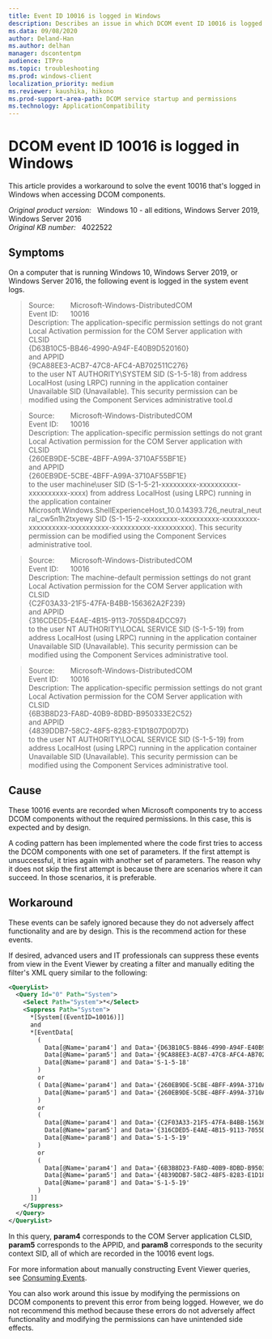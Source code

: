 ```yaml
---
title: Event ID 10016 is logged in Windows
description: Describes an issue in which DCOM event ID 10016 is logged in Windows. Provides a resolution.
ms.data: 09/08/2020
author: Deland-Han
ms.author: delhan
manager: dscontentpm
audience: ITPro
ms.topic: troubleshooting
ms.prod: windows-client
localization_priority: medium
ms.reviewer: kaushika, hikono
ms.prod-support-area-path: DCOM service startup and permissions
ms.technology: ApplicationCompatibility
---
```

# DCOM event ID 10016 is logged in Windows

This article provides a workaround to solve the event 10016 that's logged in Windows when accessing DCOM components.

_Original product version:_ &nbsp; Windows 10 - all editions, Windows Server 2019, Windows Server 2016  
_Original KB number:_ &nbsp; 4022522

## Symptoms

On a computer that is running Windows 10, Windows Server 2019, or Windows Server 2016, the following event is logged in the system event logs.

> Source:        Microsoft-Windows-DistributedCOM  
Event ID:      10016  
Description: The application-specific permission settings do not grant Local Activation permission for the COM Server application with CLSID  
{D63B10C5-BB46-4990-A94F-E40B9D520160}  
and APPID  
{9CA88EE3-ACB7-47C8-AFC4-AB702511C276}  
to the user NT AUTHORITY\SYSTEM SID (S-1-5-18) from address LocalHost (using LRPC) running in the application container Unavailable SID (Unavailable). This security permission can be modified using the Component Services administrative tool.d

> Source:        Microsoft-Windows-DistributedCOM  
Event ID:      10016  
Description: The application-specific permission settings do not grant Local Activation permission for the COM Server application with CLSID  
{260EB9DE-5CBE-4BFF-A99A-3710AF55BF1E}  
and APPID  
{260EB9DE-5CBE-4BFF-A99A-3710AF55BF1E}  
to the user machine\user SID (S-1-5-21-xxxxxxxxx-xxxxxxxxxx-xxxxxxxxxx-xxxx) from address LocalHost (using LRPC) running in the application container Microsoft.Windows.ShellExperienceHost_10.0.14393.726_neutral_neutral_cw5n1h2txyewy SID (S-1-15-2-xxxxxxxxx-xxxxxxxxxx-xxxxxxxxx-xxxxxxxxxx-xxxxxxxxxx-xxxxxxxxxx-xxxxxxxxxx). This security permission can be modified using the Component Services administrative tool.

> Source:        Microsoft-Windows-DistributedCOM  
Event ID:      10016  
Description: The machine-default permission settings do not grant Local Activation permission for the COM Server application with CLSID  
{C2F03A33-21F5-47FA-B4BB-156362A2F239}  
and APPID  
{316CDED5-E4AE-4B15-9113-7055D84DCC97}  
to the user NT AUTHORITY\LOCAL SERVICE SID (S-1-5-19) from address LocalHost (using LRPC) running in the application container Unavailable SID (Unavailable). This security permission can be modified using the Component Services administrative tool.

> Source:        Microsoft-Windows-DistributedCOM  
Event ID:      10016  
Description: The application-specific permission settings do not grant Local Activation permission for the COM Server application with CLSID  
{6B3B8D23-FA8D-40B9-8DBD-B950333E2C52}  
and APPID  
{4839DDB7-58C2-48F5-8283-E1D1807D0D7D}  
to the user NT AUTHORITY\LOCAL SERVICE SID (S-1-5-19) from address LocalHost (using LRPC) running in the application container Unavailable SID (Unavailable). This security permission can be modified using the Component Services administrative tool.

## Cause

These 10016 events are recorded when Microsoft components try to access DCOM components without the required permissions. In this case, this is expected and by design.

A coding pattern has been implemented where the code first tries to access the DCOM components with one set of parameters. If the first attempt is unsuccessful, it tries again with another set of parameters. The reason why it does not skip the first attempt is because there are scenarios where it can succeed. In those scenarios, it is preferable.

## Workaround

These events can be safely ignored because they do not adversely affect functionality and are by design. This is the recommend action for these events.

If desired, advanced users and IT professionals can suppress these events from view in the Event Viewer by creating a filter and manually editing the filter's XML query similar to the following:

```xml
<QueryList>
  <Query Id="0" Path="System">
    <Select Path="System">*</Select>
    <Suppress Path="System">
      *[System[(EventID=10016)]]
      and
      *[EventData[
        (
          Data[@Name='param4'] and Data='{D63B10C5-BB46-4990-A94F-E40B9D520160}' and
          Data[@Name='param5'] and Data='{9CA88EE3-ACB7-47C8-AFC4-AB702511C276}' and
          Data[@Name='param8'] and Data='S-1-5-18'
        )
        or
        ( Data[@Name='param4'] and Data='{260EB9DE-5CBE-4BFF-A99A-3710AF55BF1E}' and
          Data[@Name='param5'] and Data='{260EB9DE-5CBE-4BFF-A99A-3710AF55BF1E}'
        )
        or
        (
          Data[@Name='param4'] and Data='{C2F03A33-21F5-47FA-B4BB-156362A2F239}' and
          Data[@Name='param5'] and Data='{316CDED5-E4AE-4B15-9113-7055D84DCC97}' and
          Data[@Name='param8'] and Data='S-1-5-19'
        )
        or
        (
          Data[@Name='param4'] and Data='{6B3B8D23-FA8D-40B9-8DBD-B950333E2C52}' and
          Data[@Name='param5'] and Data='{4839DDB7-58C2-48F5-8283-E1D1807D0D7D}' and
          Data[@Name='param8'] and Data='S-1-5-19'
        )
      ]]
    </Suppress>
  </Query>
</QueryList>
```

In this query, **param4** corresponds to the COM Server application CLSID, **param5** corresponds to the APPID, and **param8** corresponds to the security context SID, all of which are recorded in the 10016 event logs.

For more information about manually constructing Event Viewer queries, see [Consuming Events](/windows/win32/wes/consuming-events).

You can also work around this issue by modifying the permissions on DCOM components to prevent this error from being logged. However, we do not recommend this method because these errors do not adversely affect functionality and modifying the permissions can have unintended side effects.
